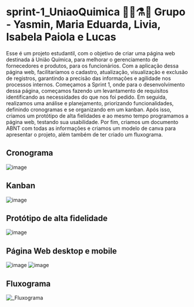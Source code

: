 # sprint-1_UniaoQuimica 👩‍🔬⚗️🧪 Grupo - Yasmin, Maria Eduarda, Livia, Isabela Paiola e Lucas

Esse é um projeto estudantil, com o objetivo de criar uma página web destinada á União Química, para melhorar o gerenciamento de fornecedores e produtos, para os funcionários. Com a aplicação dessa página web, facilitaríamos o cadastro, atualização, visualização e exclusão de registros, garantindo a precisão das informações e agilidade nos processos internos. 
Começamos a Sprint 1, onde para o desenvolvimento dessa página, começamos fazendo um levantamento de requisitos identificando as necessidades do que nos foi pedido. Em seguida, realizamos uma análise e planejamento, priorizando funcionalidades, definindo cronogramas e se organizando em um kanban. Após isso, criamos um protótipo de alta fielidades e ao mesmo tempo programamos a página web, testando sua usabilidade. Por fim, criamos um documento ABNT com todas as informações e criamos um modelo de canva para apresentar o projeto, além também de ter criado um fluxograma.

## Cronograma
![image](https://github.com/user-attachments/assets/49018187-689d-4f89-a097-c192c6881010)

## Kanban
![image](https://github.com/user-attachments/assets/c3243211-376b-4c3c-a94c-62b1b54861f8)

## Protótipo de alta fidelidade
![image](https://github.com/user-attachments/assets/a577fe8c-8216-4601-9f81-ca538757dde0)

## Página Web desktop e mobile
![image](https://github.com/user-attachments/assets/a6a69c57-b08d-4a78-bb82-0314ba0b93bc)
![image](https://github.com/user-attachments/assets/459feaea-fdad-456b-ad33-3c728a80a80c)

## Fluxograma
![_Fluxograma](https://github.com/user-attachments/assets/3ac28f95-aff1-4ffb-974d-64add81be7e8)

